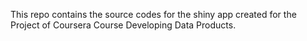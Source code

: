 This repo contains the source codes for the shiny app created for the Project of Coursera Course Developing Data Products. 

